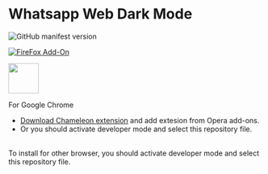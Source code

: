 # Whatsapp Web Dark Mode
![GitHub manifest version](https://img.shields.io/github/manifest-json/v/Cuberkam/Whatsapp_Web_Dark_Mode)</br>

[![FireFox Add-On](https://addons.cdn.mozilla.net/static/img/addons-buttons/AMO-button_1.png)](https://addons.mozilla.org/tr/firefox/addon/whatsapp-web-dark-mode/?src=search)


[<img src="https://dev.opera.com/extensions/branding-guidelines/addons_206x58_en@2x.png" height="60"/>](https://addons.opera.com/tr/extensions/details/whatsapp-web-dark-mode/)
</br>

For Google Chrome</br>
- [Download Chameleon extension](https://chrome.google.com/webstore/detail/chamaeleon/dmpojjilddefgnhiicjcmhbkjgbbclob) and add extesion from Opera add-ons.</br>
- Or you should activate developer mode and select this repository file.</br></br>

To install for other browser, you should activate developer mode and select this repository file.

